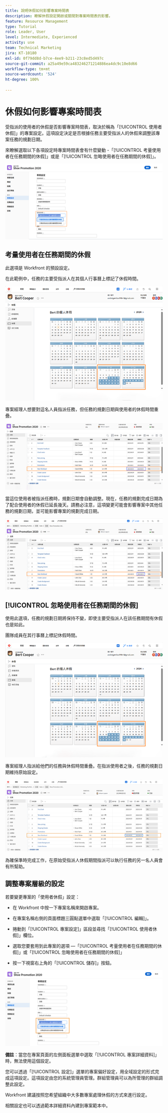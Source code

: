 ```yaml
---
title: 說明休假如何影響專案時間表
description: 瞭解休假設定開啟或關閉對專案時間表的影響。
feature: Resource Management
type: Tutorial
role: Leader, User
level: Intermediate, Experienced
activity: use
team: Technical Marketing
jira: KT-10180
exl-id: 0f79dd8d-b7ce-4ee9-b211-23c8ed5d497c
source-git-commit: a25a49e59ca483246271214886ea4dc9c10e8d66
workflow-type: tm+mt
source-wordcount: '524'
ht-degree: 100%

---
```


# 休假如何影響專案時間表

受指派的使用者的休假是否影響專案時間表，取決於稱為「[!UICONTROL 使用者休假]」的專案設定。這項設定決定是否根據任務主要受指派人的休假來調整該專案任務的規劃日期。

來瞭解選取以下各項設定時專案時間表會有什麼變動 -「[!UICONTROL 考量使用者在任務期間的休假]」或是「[!UICONTROL 忽略使用者在任務期間的休假]」。

![使用者休假設定](assets/toapt_01.png)

## 考量使用者在任務期間的休假

此選項是 Workfront 的預設設定。

在此範例中，任務的主要受指派人在其個人行事曆上標記了休假時間。

![個人行事曆](assets/toapt_02.png)

專案經理人想要對這名人員指派任務，但任務的規劃日期與使用者的休假時間重疊。

![附帶日期的專案任務](assets/toapt_03.png)

當這位使用者被指派任務時，規劃日期會自動調整。現在，任務的規劃完成日期為了配合使用者的休假已延長幾天。請務必注意，這項變更可能會影響專案中其他任務的規劃日期，並可能影響專案的規劃完成日期。

![附有截止日期的專案任務](assets/toapt_04.png)

## [!UICONTROL 忽略使用者在任務期間的休假]

使用此選項，任務的規劃日期將保持不變，即使主要受指派人在該任務期間有休假也是如此。

團隊成員在其行事曆上標記休假時間。

![附有標記日期的 PTO 行事曆](assets/toapt_05.png)

專案經理人指派給他們的任務與休假時間重疊。在指派使用者之後，任務的規劃日期維持原始設定。

![調整專案任務日期](assets/toapt_06.png)

為確保準時完成工作，在原始受指派人休假期間指派可以執行任務的另一名人員會有所幫助。

## 調整專案層級的設定

若要變更專案的「使用者休假」設定：

* 在 Workfront 中按一下專案名稱來開啟專案。

* 在專案名稱右側的頁面標題三圓點選單中選取「[!UICONTROL 編輯]」。

* 捲動到「[!UICONTROL 專案設定]」區段並尋找「[!UICONTROL 使用者休假]」欄位。

* 選取您要套用到此專案的選項 —「[!UICONTROL 考量使用者在任務期間的休假]」或「[!UICONTROL 忽略使用者在任務期間的休假]」

* 按一下視窗右上角的「[!UICONTROL 儲存]」按鈕。

![考量使用者在任務期間的休假](assets/toapt_07.png)


**備註**：當您在專案頁面的左側面板選單中選取「[!UICONTROL 專案詳細資料]」時，無法使用這個設定。

您可以透過「[!UICONTROL 設定]」選單的專案偏好設定，用全域設定的形式完成這項設定。這項設定由您的系統管理員管理。群組管理員可以為所管理的群組調整此設定。

Workfront 建議按照您希望組織中大多數專案處理休假的方式來進行設定。

相關設定也可以透過範本詳細資料內建到專案範本中。
